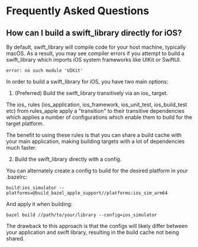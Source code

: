 # Frequently Asked Questions

## How can I build a swift_library directly for iOS?

By default, swift_library will compile code for your host machine, typically macOS.
As a result, you may see compiler errors if you attempt to build a swift_library
which imports iOS system frameworks like UIKit or SwiftUI.

```
error: no such module 'UIKit'
```

In order to build a swift_library for iOS, you have two main options:

1. (Preferred) Build the swift_library transitively via an ios_ target.

The ios_ rules (ios_application, ios_framework, ios_unit_test, ios_build_test etc) 
from rules_apple apply a "transition" to their transitive dependencies which
applies a number of configurations which enable them to build for the target platform.

The benefit to using these rules is that you can share a build cache with your main application,
making building targets with a lot of dependencies much faster.

2. Build the swift_library directly with a config.

You can alternately create a config to build for the desired platform in your .bazelrc:

```
build:ios_simulator --platforms=@build_bazel_apple_support//platforms:ios_sim_arm64
```

And apply it when building:

```
bazel build //path/to/your/library --config=ios_simulator
```

The drawback to this approach is that the configs will likely differ between your application
and swift library, resulting in the build cache not being shared.
